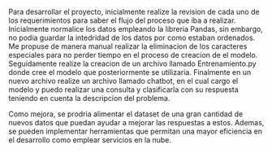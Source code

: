 Para desarrollar el proyecto, inicialmente realize la revision de cada uno de los requerimientos para saber el flujo del proceso que iba a realizar.
Inicialmente normalice los datos empleando la libreria Pandas, sin embargo, no podia guardar la intedridad de los datos por como estaban ordenados. Me propuse de manera manual realizar la eliminacion de los caracteres especiales para no perder tiempo en el proceso de creacion de el modelo. 
Seguidamente realize la creacion de un archivo llamado Entrenamiento.py donde cree el modelo que posteriormente se utilizaria.
Finalmente en un nuevo archivo realize un archivo llamado chatbot, en el cual cargo el modelo y puedo realizar una consulta y clasificarla con su respuesta teniendo en cuenta la descripcion del problema.

Como mejora, se prodria alimentar el dataset de una gran cantidad de nuevos datos que puedan ayudar a mejorar las respuestas a estos. Ademas, se pueden implementar herramientas que permitan una mayor eficiencia en el desarrollo como emplear servicios en la nube.